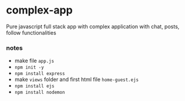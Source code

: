 # complex-app

Pure javascript full stack app with complex application with chat, posts, follow functionalities

### notes

- make file `app.js`
- `npm init -y`
- `npm install express`
- make `views` folder and first html file `home-guest.ejs`
- `npm install ejs`
- `npm install nodemon`

